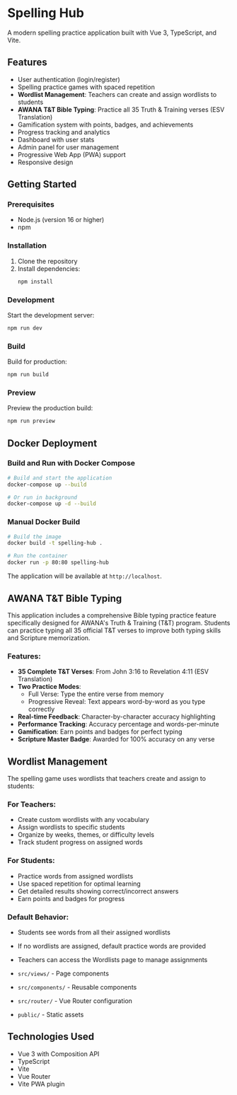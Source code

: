 # Spelling Hub

A modern spelling practice application built with Vue 3, TypeScript, and Vite.

## Features

- User authentication (login/register)
- Spelling practice games with spaced repetition
- **Wordlist Management**: Teachers can create and assign wordlists to students
- **AWANA T&T Bible Typing**: Practice all 35 Truth & Training verses (ESV Translation)
- Gamification system with points, badges, and achievements
- Progress tracking and analytics
- Dashboard with user stats
- Admin panel for user management
- Progressive Web App (PWA) support
- Responsive design

## Getting Started

### Prerequisites

- Node.js (version 16 or higher)
- npm

### Installation

1. Clone the repository
2. Install dependencies:
   ```bash
   npm install
   ```

### Development

Start the development server:
```bash
npm run dev
```

### Build

Build for production:
```bash
npm run build
```

### Preview

Preview the production build:
```bash
npm run preview
```

## Docker Deployment

### Build and Run with Docker Compose
```bash
# Build and start the application
docker-compose up --build

# Or run in background
docker-compose up -d --build
```

### Manual Docker Build
```bash
# Build the image
docker build -t spelling-hub .

# Run the container
docker run -p 80:80 spelling-hub
```

The application will be available at `http://localhost`.

## AWANA T&T Bible Typing

This application includes a comprehensive Bible typing practice feature specifically designed for AWANA's Truth & Training (T&T) program. Students can practice typing all 35 official T&T verses to improve both typing skills and Scripture memorization.

### Features:
- **35 Complete T&T Verses**: From John 3:16 to Revelation 4:11 (ESV Translation)
- **Two Practice Modes**:
  - Full Verse: Type the entire verse from memory
  - Progressive Reveal: Text appears word-by-word as you type correctly
- **Real-time Feedback**: Character-by-character accuracy highlighting
- **Performance Tracking**: Accuracy percentage and words-per-minute
- **Gamification**: Earn points and badges for perfect typing
- **Scripture Master Badge**: Awarded for 100% accuracy on any verse

## Wordlist Management

The spelling game uses wordlists that teachers create and assign to students:

### For Teachers:
- Create custom wordlists with any vocabulary
- Assign wordlists to specific students
- Organize by weeks, themes, or difficulty levels
- Track student progress on assigned words

### For Students:
- Practice words from assigned wordlists
- Use spaced repetition for optimal learning
- Get detailed results showing correct/incorrect answers
- Earn points and badges for progress

### Default Behavior:
- Students see words from all their assigned wordlists
- If no wordlists are assigned, default practice words are provided
- Teachers can access the Wordlists page to manage assignments

- `src/views/` - Page components
- `src/components/` - Reusable components
- `src/router/` - Vue Router configuration
- `public/` - Static assets

## Technologies Used

- Vue 3 with Composition API
- TypeScript
- Vite
- Vue Router
- Vite PWA plugin
